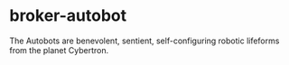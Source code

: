 # broker-autobot
The Autobots are benevolent, sentient, self-configuring robotic lifeforms from the planet Cybertron.
